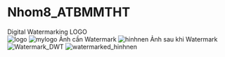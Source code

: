 # Nhom8_ATBMMTHT
Digital Watermarking
LOGO <br>
![logo](https://github.com/nptruong01/Nhom8_ATBMMTHT/assets/113322089/a6d0ea4f-abeb-4933-bd8c-94491c896966)
![mylogo](https://github.com/nptruong01/Nhom8_ATBMMTHT/assets/113322089/5f8c6349-6442-452e-8a93-d8368aee96c2)
Ảnh cần Watermark
![hinhnen](https://github.com/nptruong01/Nhom8_ATBMMTHT/assets/113322089/bf36a36b-f34f-4e7e-9627-82f88fac1bd3)
Ảnh sau khi Watermark
![Watermark_DWT](https://github.com/nptruong01/Nhom8_ATBMMTHT/assets/113322089/9e8936a6-e362-45f2-91ec-9367f9312e67)
![watermarked_hinhnen](https://github.com/nptruong01/Nhom8_ATBMMTHT/assets/113322089/46d99fc5-7ace-4264-9652-04821ea87a0b)
